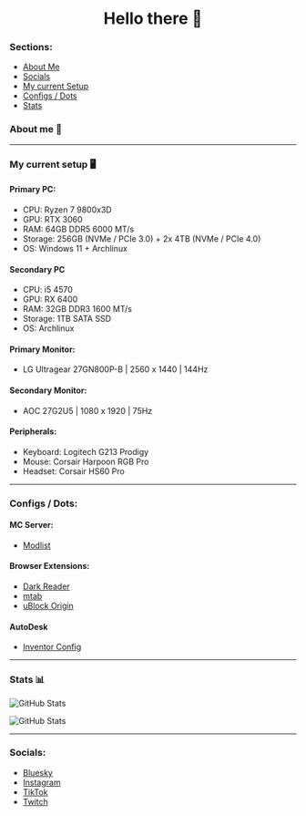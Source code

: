 <h1 align="center">Hello there 👋</h1>

### Sections:
- [About Me](#about-me-)
- [Socials](#socials)
- [My current Setup](#my-current-setup-%EF%B8%8F)
- [Configs / Dots](#configs--dots)
- [Stats](#stats-)

### About me 👤

___
### My current setup 🖥️

#### Primary PC:
- CPU: Ryzen 7 9800x3D
- GPU: RTX 3060
- RAM: 64GB DDR5 6000 MT/s
- Storage: 256GB (NVMe / PCIe 3.0) + 2x 4TB (NVMe / PCIe 4.0)
- OS: Windows 11 + Archlinux

#### Secondary PC
- CPU: i5 4570
- GPU: RX 6400
- RAM: 32GB DDR3 1600 MT/s
- Storage: 1TB SATA SSD
- OS: Archlinux

#### Primary Monitor:
- LG Ultragear 27GN800P-B | 2560 x 1440 | 144Hz
#### Secondary Monitor:
- AOC 27G2U5 | 1080 x 1920 | 75Hz

#### Peripherals:
- Keyboard: Logitech G213 Prodigy
- Mouse: Corsair Harpoon RGB Pro
- Headset: Corsair HS60 Pro
___
### Configs / Dots:

#### MC Server:
- [Modlist](MC_Server/ServerREADME.md)

#### Browser Extensions:
- [Dark Reader](configs/BrowserExtensions/DarkReader)
- [mtab](configs/BrowserExtensions/mtab)
- [uBlock Origin](configs/BrowserExtensions/uBlockOrigin)

#### AutoDesk
- [Inventor Config](configs/AutoDesk)

___
### Stats 📊

![GitHub Stats](https://github-readme-stats.vercel.app/api?username=hayden-xyz&show_icons=true&hide_border=true&count_private=true&bg_color=24273a&title_color=c6a0f6&icon_color=c6a0f6&text_color=cad3f5)

![GitHub Stats](https://github-readme-stats.vercel.app/api/top-langs/?username=hayden-xyz&show_icons=true&hide_border=true&layout=compact&bg_color=24273a&title_color=c6a0f6&icon_color=c6a0f6&text_color=cad3f5)

___
### Socials: 
- [Bluesky](https://bsky.app/profile/mcxt.bsky.social)
- [Instagram](https://www.instagram.com/_henri.161)
- [TikTok](https://www.tiktok.com/@_mcxt)
- [Twitch](https://www.twitch.tv/noobiedevx)
